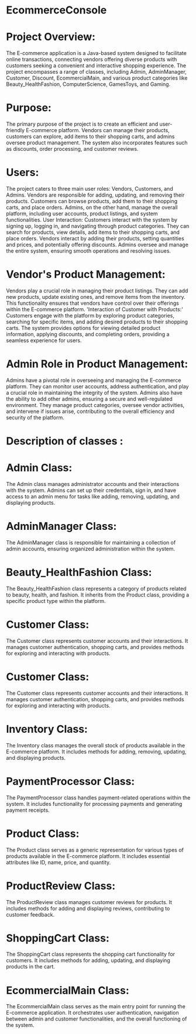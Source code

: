 # EcommerceConsole
# Project Overview: 
The E-commerce application is a Java-based system designed to facilitate online transactions, connecting vendors offering diverse products with customers seeking a convenient and interactive shopping experience. The project encompasses a range of classes, including Admin, AdminManager, Customer, Discount, EcommercialMain, and various product categories like Beauty_HealthFashion, ComputerScience, GamesToys, and Gaming.


# Purpose: 
The primary purpose of the project is to create an efficient and user-friendly E-commerce platform. Vendors can manage their products, customers can explore, add items to their shopping carts, and admins oversee product management. The system also incorporates features such as discounts, order processing, and customer reviews.


# Users: 
The project caters to three main user roles: Vendors, Customers, and Admins. Vendors are responsible for adding, updating, and removing their products. Customers can browse products, add them to their shopping carts, and place orders. Admins, on the other hand, manage the overall platform, including user accounts, product listings, and system functionalities.
User Interaction: Customers interact with the system by signing up, logging in, and navigating through product categories. They can search for products, view details, add items to their shopping carts, and place orders. Vendors interact by adding their products, setting quantities and prices, and potentially offering discounts. Admins oversee and manage the entire system, ensuring smooth operations and resolving issues.

# Vendor's Product Management:
Vendors play a crucial role in managing their product listings. They can add new products, update existing ones, and remove items from the inventory. This functionality ensures that vendors have control over their offerings within the E-commerce platform.
'Interaction of Customer with Products:' Customers engage with the platform by exploring product categories, searching for specific items, and adding desired products to their shopping carts. The system provides options for viewing detailed product information, applying discounts, and completing orders, providing a seamless experience for users.

# Admin Role in Product Management:
Admins have a pivotal role in overseeing and managing the E-commerce platform. They can monitor user accounts, address authentication, and play a crucial role in maintaining the integrity of the system. Admins also have the ability to add other admins, ensuring a secure and well-regulated environment. They manage product categories, oversee vendor activities, and intervene if issues arise, contributing to the overall efficiency and security of the platform.

# Description of classes : 
# Admin Class:
The Admin class manages administrator accounts and their interactions with the system. Admins can set up their credentials, sign in, and have access to an admin menu for tasks like adding, removing, updating, and displaying products.
# AdminManager Class:
The AdminManager class is responsible for maintaining a collection of admin accounts, ensuring organized administration within the system.
# Beauty_HealthFashion Class:
The Beauty_HealthFashion class represents a category of products related to beauty, health, and fashion. It inherits from the Product class, providing a specific product type within the platform.
# Customer Class:
The Customer class represents customer accounts and their interactions. It manages customer authentication, shopping carts, and provides methods for exploring and interacting with products.
# Customer Class:
The Customer class represents customer accounts and their interactions. It manages customer authentication, shopping carts, and provides methods for exploring and interacting with products.
# Inventory Class:
The Inventory class manages the overall stock of products available in the E-commerce platform. It includes methods for adding, removing, updating, and displaying products.
# PaymentProcessor Class:
The PaymentProcessor class handles payment-related operations within the system. It includes functionality for processing payments and generating payment receipts.
# Product Class:
The Product class serves as a generic representation for various types of products available in the E-commerce platform. It includes essential attributes like ID, name, price, and quantity.

# ProductReview Class:
The ProductReview class manages customer reviews for products. It includes methods for adding and displaying reviews, contributing to customer feedback.

# ShoppingCart Class:
The ShoppingCart class represents the shopping cart functionality for customers. It includes methods for adding, updating, and displaying products in the cart.
# EcommercialMain Class:
The EcommercialMain class serves as the main entry point for running the E-commerce application. It orchestrates user authentication, navigation between admin and customer functionalities, and the overall functioning of the system.
